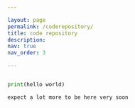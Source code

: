 ```yaml
---

layout: page
permalink: /coderepository/
title: code repository
description: 
nav: true
nav_order: 3

---
```


```python

print(hello world)

```

`expect a lot more to be here very soon`